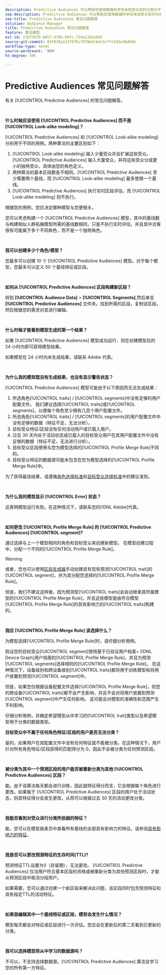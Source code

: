 ```yaml
---
description: Predictive Audiences 可以帮助您使用数据科学将未知受众实时分类为不同的角色。
seo-description: Predictive Audiences 可以帮助您使用数据科学将未知受众实时分类为不同的角色。
seo-title: Predictive Audiences 常见问题解答
solution: Audience Manager
title: Predictive Audiences 常见问题解答
feature: 算法模型
exl-id: 21073970-8457-470b-89fc-724a118a18d2
source-git-commit: 03f039a1317576c7979a5cb4c3cffc543e3bd656
workflow-type: tm+mt
source-wordcount: '969'
ht-degree: 59%

---
```


# Predictive Audiences 常见问题解答

有关 [!UICONTROL Predictive Audiences] 的常见问题解答。

 

**什么时候应该使用 [!UICONTROL Predictive Audiences] 而不是 [!UICONTROL Look-alike modeling]？**

[!UICONTROL Predictive Audiences] 和 [!UICONTROL Look-alike modeling] 分别用于不同的用例。两种算法的主要区别如下：

1. [!UICONTROL Look-alike modeling] 输入少量受众并会扩展这些受众。[!UICONTROL Predictive Audiences] 输入大量受众，并将这些受众分成更小的独特受众，具体由您的角色定义。
1. 两种算法的基本区段数各不相同。[!UICONTROL Predictive Audiences] 至少需要两个基线，而 [!UICONTROL Look-alike modeling] 最多使用一个基线。
1. [!UICONTROL Predictive Audiences] 执行实时区段评估，而 [!UICONTROL Look-alike modeling] 则不执行。

根据您的用例，您应决定哪种模型与您更相关。

您可以考虑构建一个 [!UICONTROL Predictive Audiences] 模型，其中的基线数与构建相似人群拓展模型所需的基线数相同，只是不执行实时评估，并且其中访客很有可能属于多个不同角色，而不是一个独特角色。

 

**我可以创建多少个角色/模型？**

您最多可以创建 10 个 [!UICONTROL Predictive Audiences] 模型。对于每个模型，您最多可以定义 50 个基线特征或区段。

 

**如何从 [!UICONTROL Predictive Audiences] 区段构建新区段？**

转到 **[!UICONTROL Audience Data]** > **[!UICONTROL Segments]**,然后单击 **[!UICONTROL Predictive Audiences]** 文件夹。找到所需的区段，复制该区段，然后根据您的需求对其进行编辑。

 

**什么时候才能看到模型生成的第一个结果？**

如果 [!UICONTROL Predictive Audiences] 模型成功运行，则在创建模型后的 24 小时内即可获得模型结果。

如果模型在 24 小时内未生成结果，请联系 Adobe 代表。

 

**为什么我的模型既没有生成结果，也没有显示警告状态？**

[!UICONTROL Predictive Audiences] 模型可能由于以下原因而无法生成结果：

1. 所选角色[!UICONTROL traits] / [!UICONTROL segments]中没有足够的用户配置文件。 我们建议选择[!UICONTROL traits]或[!UICONTROL segments]，以便每个角色至少拥有几百个用户配置文件。
1. 所选角色[!UICONTROL traits] / [!UICONTROL segments]的用户配置文件中没有足够的数据（特征不足，无法分析）。
1. 目标受众特征/区段没有任何活动用户或已载入用户。
1. 过去 30 天内处于活动状态或已载入的目标受众用户在其用户配置文件中没有足够的数据（特征不足，无法进行分析）。
1. 目标受众区段使用与您为模型选择的[!UICONTROL Profile Merge Rule]不同的。
1. 目标受众特征的数据源可能未包含在您为模型选择的[!UICONTROL Profile Merge Rule]中。

为了获得最佳结果，请遵循[角色选择标准](../features/algorithmic-models/predictive-audiences.md#selection-personas)和[目标受众选择标准](../features/algorithmic-models/predictive-audiences.md#selection-audience)中的建议准则。

 

**为什么我的模型显示 [!UICONTROL Error] 状态？**

这表明模型运行失败。在这种情况下，请联系您的[!DNL Adobe]代表。

 

**如何更改 [!UICONTROL Profile Merge Rule] 的 [!UICONTROL Predictive Audiences] [!UICONTROL segment]?**

通过选择与上一个模型相同的角色和目标受众来创建新模型。 在模型创建过程中，分配一个不同的[!UICONTROL Profile Merge Rule]。

>[!WARNING]
> 或者，您也可以使用[区段生成器](../features/segments/segment-builder.md)手动创建具有现有预测[!UICONTROL trait]的[!UICONTROL segment]，并为其分配您选择的[!UICONTROL Profile Merge Rule]。
> 
> 但是，我们不建议这样做，因为预测型[!UICONTROL traits]会自动继承其所属模型的[!UICONTROL Profile Merge Rule]，并且这些模型是由符合模型[!UICONTROL Profile Merge Rule]的具有影响力的[!UICONTROL traits]构建的。

 

**我应 [!UICONTROL Profile Merge Rule] 该选择什么？**

为模型选择[!UICONTROL Profile Merge Rule]时，请仔细分析用例。

假设您的目标受众[!UICONTROL segment]使用基于已验证用户档案+ [!DNL Device Graph]用户档案的[!UICONTROL Profile Merge Rule]，并且为预测[!UICONTROL segments]选择相同的[!UICONTROL Profile Merge Rule]。 在这种情况下，设备级别和跨设备级别[!UICONTROL traits]都将用于训练模型和将用户放置到预测[!UICONTROL segment]中。

但是，如果您仅根据设备配置文件选择[!UICONTROL Profile Merge Rule]，则您的跨设备[!UICONTROL traits]都不会产生影响，并且不会对将用户放置到预测[!UICONTROL segment]中产生任何影响。 这可能会对模型的准确性和范围产生不利影响。

仔细分析用例，并确定希望模型从中学习的[!UICONTROL trait]类型以及希望模型用于分类的数据类型。

**目标受众中不属于任何角色特征/区段的用户是否无法分类？**

是的，如果用户在其配置文件中没有任何特征就不能被分类。在这种情况下，用户针对所有角色特征/区段获得的匹配得分为 0，因此不会被分类为任何预测区段。

 

**被分类为其中一个预测区段的用户能否被重新分类为其他 [!UICONTROL Predictive Audiences] 区段？**

能。由于该算法每天都会进行训练，因此就特征得分而言，它会根据每个角色进行更改。如果属于 [!UICONTROL Predictive Audiences] 区段的用户处于活动状态，则其特征得分会发生更改，从而可以根据过去 30 天的活动更改分类。

 

**我能否看到对受众进行分类所依据的特征？**

能，您可以在模型报表页中查看所有基线的全部具有影响力的特征。请参阅[具有影响力的特征](../features/algorithmic-models/predictive-audiences-reporting.md#influential-traits)。

 

**我是否可以更改预测特征的生存时间(TTL)?**

预测特征TTL设置为0（存留期），无法更改。 [!UICONTROL Predictive Audiences] 仅当用户符合基本区段的资格或被重新分类为其他预测区段时，才能从预测区段中取消分段用户。

如果需要，您可以通过创建一个新区段来解决此问题，该区段同时包含预测特征和具有指定TTL的活动特征。

 


**如果我编辑其中一个基线特征或区段，模型会发生什么情况？**

模型每天都会对特征或区段进行一次评估。您应会在更新后的第二天看到已更新的分类。

 

**我可以选择模型将从中学习的数据源吗？**

不可以，不支持选择数据源。[!UICONTROL Predictive Audiences] 算法会学习您的所有第一方特征。
